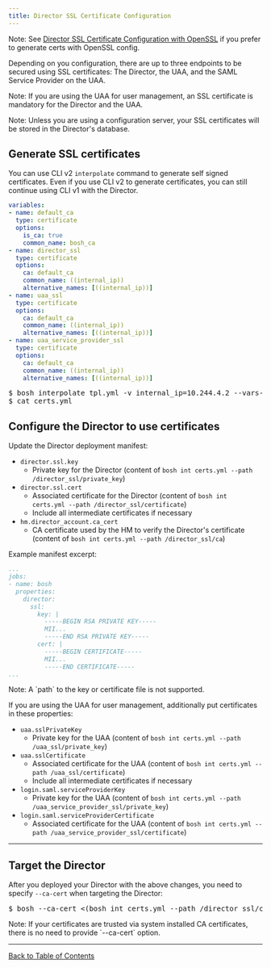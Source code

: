 ```yaml
---
title: Director SSL Certificate Configuration
---
```


<p class="note">Note: See <a href="director-certs-openssl.html">Director SSL Certificate Configuration with OpenSSL</a> if you prefer to generate certs with OpenSSL config.</p>

Depending on you configuration, there are up to three endpoints to be secured using SSL certificates: The Director, the UAA, and the SAML Service Provider on the UAA.

<p class="note">Note: If you are using the UAA for user management, an SSL certificate is mandatory for the Director and the UAA.</p>

<p class="note">Note: Unless you are using a configuration server, your SSL certificates will be stored in the Director's database.</p>

## <a id="generate"></a> Generate SSL certificates

You can use CLI v2 `interpolate` command to generate self signed certificates. Even if you use CLI v2 to generate certificates, you can still continue using CLI v1 with the Director.

```yaml
variables:
- name: default_ca
  type: certificate
  options:
    is_ca: true
    common_name: bosh_ca
- name: director_ssl
  type: certificate
  options:
    ca: default_ca
    common_name: ((internal_ip))
    alternative_names: [((internal_ip))]
- name: uaa_ssl
  type: certificate
  options:
    ca: default_ca
    common_name: ((internal_ip))
    alternative_names: [((internal_ip))]
- name: uaa_service_provider_ssl
  type: certificate
  options:
    ca: default_ca
    common_name: ((internal_ip))
    alternative_names: [((internal_ip))]
```

<pre class="bash">
$ bosh interpolate tpl.yml -v internal_ip=10.244.4.2 --vars-store certs.yml
$ cat certs.yml
</pre>

## <a id="configure"></a> Configure the Director to use certificates

Update the Director deployment manifest:

- `director.ssl.key`
    - Private key for the Director (content of `bosh int certs.yml --path /director_ssl/private_key`)
- `director.ssl.cert`
    - Associated certificate for the Director (content of `bosh int certs.yml --path /director_ssl/certificate`)
    - Include all intermediate certificates if necessary
- `hm.director_account.ca_cert`
    - CA certificate used by the HM to verify the Director's certificate (content of `bosh int certs.yml --path /director_ssl/ca`)

Example manifest excerpt:

```yaml
...
jobs:
- name: bosh
  properties:
    director:
      ssl:
        key: |
          -----BEGIN RSA PRIVATE KEY-----
          MII...
          -----END RSA PRIVATE KEY-----
        cert: |
          -----BEGIN CERTIFICATE-----
          MII...
          -----END CERTIFICATE-----
...
```

<p class="note">Note: A `path` to the key or certificate file is not supported.</p>

If you are using the UAA for user management, additionally put certificates in these properties:

- `uaa.sslPrivateKey`
    - Private key for the UAA (content of `bosh int certs.yml --path /uaa_ssl/private_key`)
- `uaa.sslCertificate`
    - Associated certificate for the UAA (content of `bosh int certs.yml --path /uaa_ssl/certificate`)
    - Include all intermediate certificates if necessary
- `login.saml.serviceProviderKey`
    - Private key for the UAA (content of `bosh int certs.yml --path /uaa_service_provider_ssl/private_key`)
- `login.saml.serviceProviderCertificate`
    - Associated certificate for the UAA (content of `bosh int certs.yml --path /uaa_service_provider_ssl/certificate`)

---
## <a id="target"></a> Target the Director

After you deployed your Director with the above changes, you need to specify `--ca-cert` when targeting the Director:

<pre class="terminal">
$ bosh --ca-cert <(bosh int certs.yml --path /director_ssl/ca) target 10.244.4.2
</pre>

<p class="note">Note: If your certificates are trusted via system installed CA certificates, there is no need to provide `--ca-cert` option.</p>

---
[Back to Table of Contents](index.html#install)
